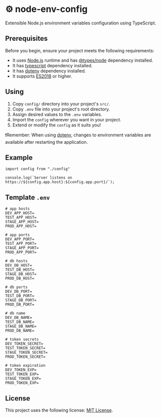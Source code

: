 # ⚙️ node-env-config

Extensible Node.js environment variables configuration using TypeScript.

## Prerequisites

Before you begin, ensure your project meets the following requirements:

- It uses [Node.js](https://nodejs.org) runtime and has [@types/node](https://www.npmjs.com/package/@types/node) dependency installed.
- It has [typescript](https://www.npmjs.com/package/typescript) dependency installed.
- It has [dotenv](https://www.npmjs.com/package/dotenv) dependency installed.
- It supports [ES2018](https://262.ecma-international.org/9.0) or higher.

## Using

1. Copy `config/` directory into your project's `src/`.
2. Copy `.env` file into your project's root directory.
3. Assign desired values to the `.env` variables.
4. Import the `config` wherever you want in your project.
5. Extend or modify the `config` as it suits you!

❗Remember: When using [dotenv](https://www.npmjs.com/package/dotenv), changes to environment variables are available after restarting the application.

## Example

```
import config from "./config"

console.log(`Server listens on https://${config.app.host}:${config.app.port}/`);
```

## Template `.env`

```
# app hosts
DEV_APP_HOST=
TEST_APP_HOST=
STAGE_APP_HOST=
PROD_APP_HOST=

# app ports
DEV_APP_PORT=
TEST_APP_PORT=
STAGE_APP_PORT=
PROD_APP_PORT=

# db hosts
DEV_DB_HOST=
TEST_DB_HOST=
STAGE_DB_HOST=
PROD_DB_HOST=

# db ports
DEV_DB_PORT=
TEST_DB_PORT=
STAGE_DB_PORT=
PROD_DB_PORT=

# db name
DEV_DB_NAME=
TEST_DB_NAME=
STAGE_DB_NAME=
PROD_DB_NAME=

# token secrets
DEV_TOKEN_SECRET=
TEST_TOKEN_SECRET=
STAGE_TOKEN_SECRET=
PROD_TOKEN_SECRET=

# token expiration
DEV_TOKEN_EXP=
TEST_TOKEN_EXP=
STAGE_TOKEN_EXP=
PROD_TOKEN_EXP=
```

## License

This project uses the following license: [MIT License](https://github.com/git/git-scm.com/blob/main/MIT-LICENSE.txt).
